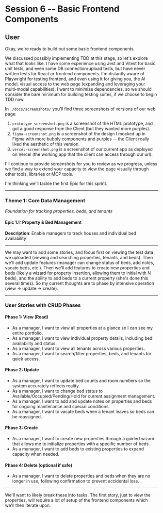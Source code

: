 # Session 6 -- Basic Frontend Components

## User

Okay, we're ready to build out some basic frontend components.

We discussed possibly implementing TDD at this stage, so let's explore what that looks like. I have some experience using Jest and Vitest for basic unit tests, and even some DB connection/upload tests, but have never written tests for React or frontend components. I'm distantly aware of Playwright for testing frontend, and even using it for giving you, the AI model, visual access to the web page (expanding and leveraging your multi-modal capabilities). I want to minimize dependencies, so we should consider the bare minimum for building testing suites, if we choose to begin TDD now.

In `./docs/screenshots/` you'll find three screenshots of versions of our web page:

1. `prototype-screenshot.png` is a screenshot of the HTML prototype, and got a good response from the Client (but they wanted more purples).
2. `figma-screenshot.png` is a screenshot of the design I mocked up in Figma with more bubbly components and purples -- the Client really liked the aesthetic of this version.
3. `vercel-screenshot.png` is a screenshot of our current app as deployed on Vercel (the working app that the client can access through our url).

I'll continue to provide screenshots for you to review as we progress, unless we find a way to extend your capacity to view the page visually through other tools, libraries or MCP tools.

I'm thinking we'll tackle the first Epic for this sprint.

---

### Theme 1: Core Data Management

_Foundation for tracking properties, beds, and tenants_

#### Epic 1.1: Property & Bed Management

**Description**: Enable managers to track houses and individual bed availability

---

We may want to add some stories, and focus first on viewing the test data we uploaded (viewing and searching properties, tenants, and beds). Then we'll add update features (manager can change status of beds, add notes, vacate beds, etc.). Then we'll add features to create new properties and beds (likely a wizard for property insertion, allowing them to initial with N beds), and the ability to add beds to a current property (she's done this several times). So my current thoughts are to phase by intensive operation (view -> update -> create).

---

### User Stories with CRUD Phases

#### Phase 1: View (Read)

- As a manager, I want to view all properties at a glance so I can see my entire portfolio.
- As a manager, I want to view individual property details, including bed availability and status.
- As a manager, I want to view all tenants across various properties.
- As a manager, I want to search/filter properties, beds, and tenants for quick access.

#### Phase 2: Update

- As a manager, I want to update bed counts and room numbers so the system accurately reflects reality.
- As a manager, I want to change bed status to Available/Occupied/Pending/Hold for current assignment management.
- As a manager, I want to add and update notes on properties and beds for ongoing maintenance and special conditions.
- As a manager, I want to vacate beds when a tenant leaves so beds can be reassigned.

#### Phase 3: Create

- As a manager, I want to create new properties through a guided wizard that allows me to initialize properties with a specific number of beds.
- As a manager, I want to add beds to existing properties to expand capacity when needed.

#### Phase 4: Delete (optional if safe)

- As a manager, I want to delete properties and beds when they are no longer in use, following confirmation to prevent accidental loss.

---

We'll want to likely break these into tasks. The first story, just to view the properties, will require a lot of setup of the frontend components which we'll then iterate upon.
